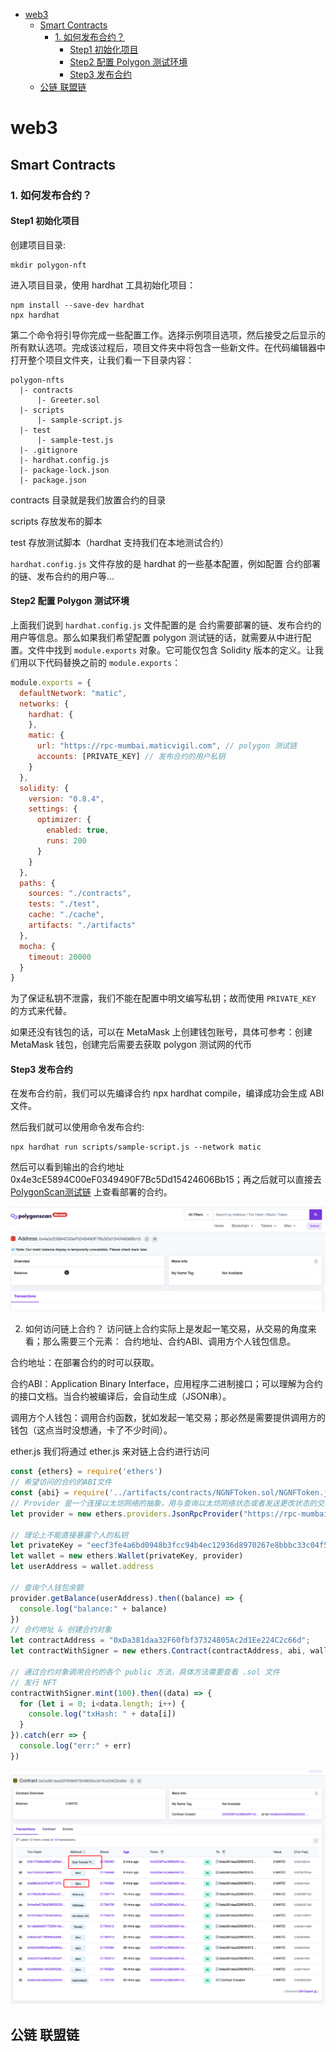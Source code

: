 
<!-- TOC -->

- [web3](#web3)
  - [Smart Contracts](#smart-contracts)
    - [1. 如何发布合约？](#1-如何发布合约)
      - [Step1 初始化项目](#step1-初始化项目)
      - [Step2 配置 Polygon 测试环境](#step2-配置-polygon-测试环境)
      - [Step3 发布合约](#step3-发布合约)
  - [公链 联盟链](#公链-联盟链)

<!-- /TOC -->

# web3

## Smart Contracts

### 1. 如何发布合约？

#### Step1 初始化项目
创建项目目录:

```
mkdir polygon-nft
```
进入项目目录，使用 hardhat 工具初始化项目：

```
npm install --save-dev hardhat 
npx hardhat
```
第二个命令将引导你完成一些配置工作。选择示例项目选项，然后接受之后显示的所有默认选项。完成该过程后，项目文件夹中将包含一些新文件。在代码编辑器中打开整个项目文件夹，让我们看一下目录内容：

```
polygon-nfts
  |- contracts
      |- Greeter.sol
  |- scripts
      |- sample-script.js
  |- test
      |- sample-test.js
  |- .gitignore
  |- hardhat.config.js
  |- package-lock.json
  |- package.json
```
contracts 目录就是我们放置合约的目录

scripts 存放发布的脚本

test 存放测试脚本（hardhat 支持我们在本地测试合约）

`hardhat.config.js` 文件存放的是 hardhat 的一些基本配置，例如配置 合约部署的链、发布合约的用户等…

#### Step2 配置 Polygon 测试环境
上面我们说到 `hardhat.config.js` 文件配置的是 合约需要部署的链、发布合约的用户等信息。那么如果我们希望配置 polygon 测试链的话，就需要从中进行配置。文件中找到 `module.exports` 对象。它可能仅包含 Solidity 版本的定义。让我们用以下代码替换之前的 `module.exports`：

```js
module.exports = {
  defaultNetwork: "matic",
  networks: {
    hardhat: {
    },
    matic: {
      url: "https://rpc-mumbai.maticvigil.com", // polygon 测试链
      accounts: [PRIVATE_KEY] // 发布合约的用户私钥
    }
  },
  solidity: {
    version: "0.8.4",
    settings: {
      optimizer: {
        enabled: true,
        runs: 200
      }
    }
  },
  paths: {
    sources: "./contracts",
    tests: "./test",
    cache: "./cache",
    artifacts: "./artifacts"
  },
  mocha: {
    timeout: 20000
  }
}
```
为了保证私钥不泄露，我们不能在配置中明文编写私钥；故而使用 `PRIVATE_KEY` 的方式来代替。

如果还没有钱包的话，可以在 MetaMask 上创建钱包账号，具体可参考：创建 MetaMask 钱包，创建完后需要去获取 polygon 测试网的代币



#### Step3 发布合约
在发布合约前，我们可以先编译合约 npx hardhat compile，编译成功会生成 ABI 文件。



然后我们就可以使用命令发布合约:

```
npx hardhat run scripts/sample-script.js --network matic
```
然后可以看到输出的合约地址 0x4e3cE5894C00eF0349490F7Bc5Dd15424606Bb15；再之后就可以直接去 [PolygonScan测试链](https://mumbai.polygonscan.com/) 上查看部署的合约。

![](../image/polygonscan.png)

2. 如何访问链上合约？
访问链上合约实际上是发起一笔交易，从交易的角度来看；那么需要三个元素： 合约地址、合约ABI、调用方个人钱包信息。

合约地址：在部署合约的时可以获取。

合约ABI：Application Binary Interface，应用程序二进制接口；可以理解为合约的接口文档。当合约被编译后，会自动生成（JSON串）。

调用方个人钱包：调用合约函数，犹如发起一笔交易；那必然是需要提供调用方的钱包（这点当时没想通，卡了不少时间）。

ether.js
我们将通过 ether.js 来对链上合约进行访问

```js
const {ethers} = require('ethers')
// 希望访问的合约的ABI文件
const {abi} = require('../artifacts/contracts/NGNFToken.sol/NGNFToken.json')
// Provider 是一个连接以太坊网络的抽象，用与查询以太坊网络状态或者发送更改状态的交易。
let provider = new ethers.providers.JsonRpcProvider("https://rpc-mumbai.maticvigil.com")

// 理论上不能直接暴露个人的私钥
let privateKey = "eecf3fe4a6bd0948b3fcc94b4ec12936d8970267e8bbbc33c04f50a9072e84a3"
let wallet = new ethers.Wallet(privateKey, provider)
let userAddress = wallet.address

// 查询个人钱包余额
provider.getBalance(userAddress).then((balance) => {
  console.log("balance:" + balance)
})
// 合约地址 & 创建合约对象
let contractAddress = "0xDa381daa32F60fbf37324805Ac2d1Ee224C2c66d";
let contractWithSigner = new ethers.Contract(contractAddress, abi, wallet)

// 通过合约对象调用合约的各个 public 方法，具体方法需要查看 .sol 文件
// 发行 NFT
contractWithSigner.mint(100).then((data) => {
  for (let i = 0; i<data.length; i++) {
    console.log("txHash: " + data[i])
  }
}).catch(err => {
  console.log("err:" + err)
})

```

![](../image/polygon-change.png)

## 公链 联盟链